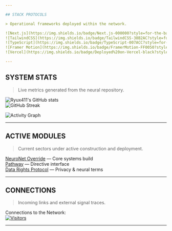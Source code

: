 ```yaml
---

## STACK PROTOCOLS

> Operational frameworks deployed within the network.

![Next.js](https://img.shields.io/badge/Next.js-000000?style=for-the-badge&logo=next.js&logoColor=white)
![TailwindCSS](https://img.shields.io/badge/TailwindCSS-38B2AC?style=for-the-badge&logo=tailwind-css&logoColor=white)
![TypeScript](https://img.shields.io/badge/TypeScript-007ACC?style=for-the-badge&logo=typescript&logoColor=white)
![Framer Motion](https://img.shields.io/badge/FramerMotion-FF0050?style=for-the-badge&logo=framer&logoColor=white)
![Vercel](https://img.shields.io/badge/Deployed%20on-Vercel-black?style=for-the-badge&logo=vercel)

---
```


## SYSTEM STATS

> Live metrics generated from the neural repository.

![Ryux411's GitHub stats](https://github-readme-stats.vercel.app/api?username=Ryux411&show_icons=true&theme=radical)  
![GitHub Streak](https://streak-stats.demolab.com?user=Ryux411&theme=radical)  

![Activity Graph](https://github-readme-activity-graph.vercel.app/graph?username=Ryux411&theme=redical)

---

## ACTIVE MODULES

> Current sectors under active construction and deployment.

[NeuroNet Override](https://github.com/Ryux411/neuronet) — Core systems build  
[Pathway](https://github.com/Ryux411/pathway) — Directive interface  
[Data Rights Protocol](https://github.com/Ryux411/legal) — Privacy & neural terms  

---

## CONNECTIONS

> Incoming links and external signal traces.

Connections to the Network:  
[![Visitors](https://komarev.com/ghpvc/?username=Ryux411&color=ff4d4d)](https://github.com/Ryux411)

---

